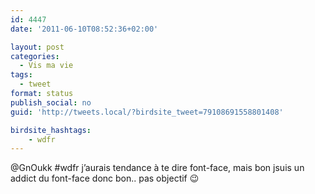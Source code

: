 ```yaml
---
id: 4447
date: '2011-06-10T08:52:36+02:00'

layout: post
categories:
  - Vis ma vie
tags:
  - tweet
format: status
publish_social: no
guid: 'http://tweets.local/?birdsite_tweet=79108691558801408'

birdsite_hashtags:
    - wdfr
---
```


@GnOukk #wdfr j’aurais tendance à te dire font-face, mais bon jsuis un addict du font-face donc bon.. pas objectif 😉